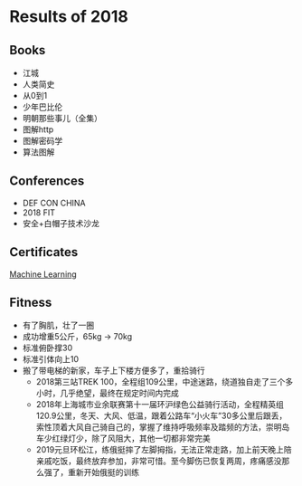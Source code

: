 # Results of 2018


## Books

- 江城
- 人类简史
- 从0到1
- 少年巴比伦
- 明朝那些事儿（全集）
- 图解http
- 图解密码学
- 算法图解

## Conferences

- DEF CON CHINA
- 2018 FIT
- 安全+白帽子技术沙龙


## Certificates

[Machine Learning](https://www.coursera.org/account/accomplishments/certificate/BSPJM3XJAV7U)

## Fitness

- 有了胸肌，壮了一圈
- 成功增重5公斤，65kg -> 70kg
- 标准俯卧撑30
- 标准引体向上10
- 搬了带电梯的新家，车子上下楼方便多了，重拾骑行
  - 2018第三站TREK 100，全程组109公里，中途迷路，绕道独自走了三个多小时，几乎绝望，最终在规定时间内完成
  - 2018年上海城市业余联赛第十一届环沪绿色公益骑行活动，全程精英组120.9公里，冬天、大风、低温，跟着公路车“小火车”30多公里后跟丢，索性顶着大风自己骑自己的，掌握了维持呼吸频率及踏频的方法，崇明岛车少红绿灯少，除了风阻大，其他一切都非常完美
  - 2019元旦环松江，练俄挺摔了左脚拇指，无法正常走路，加上前天晚上陪亲戚吃饭，最终放弃参加，非常可惜。至今脚伤已恢复两周，疼痛感没那么强了，重新开始俄挺的训练
